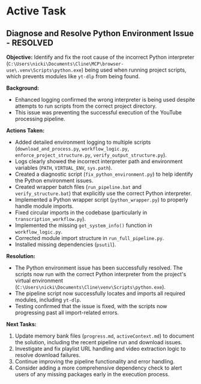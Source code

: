 # Active Task

## Diagnose and Resolve Python Environment Issue - RESOLVED

**Objective:** Identify and fix the root cause of the incorrect Python interpreter (`C:\Users\nicki\Documents\Cline\MCP\browser-use\.venv\Scripts\python.exe`) being used when running project scripts, which prevents modules like `yt-dlp` from being found.

**Background:**
- Enhanced logging confirmed the wrong interpreter is being used despite attempts to run scripts from the correct project directory.
- This issue was preventing the successful execution of the YouTube processing pipeline.

**Actions Taken:**
- Added detailed environment logging to multiple scripts (`download_and_process.py`, `workflow_logic.py`, `enforce_project_structure.py`, `verify_output_structure.py`).
- Logs clearly showed the incorrect interpreter path and environment variables (`PATH`, `VIRTUAL_ENV`, `sys.path`).
- Created a diagnostic script (`fix_python_environment.py`) to help identify the Python environment issues.
- Created wrapper batch files (`run_pipeline.bat` and `verify_structure.bat`) that explicitly use the correct Python interpreter.
- Implemented a Python wrapper script (`python_wrapper.py`) to properly handle module imports.
- Fixed circular imports in the codebase (particularly in `transcription_workflow.py`).
- Implemented the missing `get_system_info()` function in `workflow_logic.py`.
- Corrected module import structure in `run_full_pipeline.py`.
- Installed missing dependencies (`psutil`).

**Resolution:**
- The Python environment issue has been successfully resolved. The scripts now run with the correct Python interpreter from the project's virtual environment (`C:\Users\nicki\Documents\Cline\venv\Scripts\python.exe`).
- The pipeline script now successfully locates and imports all required modules, including `yt-dlp`.
- Testing confirmed that the issue is fixed, with the scripts now progressing past all import-related errors.

**Next Tasks:**
1. Update memory bank files (`progress.md`, `activeContext.md`) to document the solution, including the recent pipeline run and download issues.
2. Investigate and fix playlist URL handling and video extraction logic to resolve download failures.
3. Continue improving the pipeline functionality and error handling.
4. Consider adding a more comprehensive dependency check to alert users of any missing packages early in the execution process.
